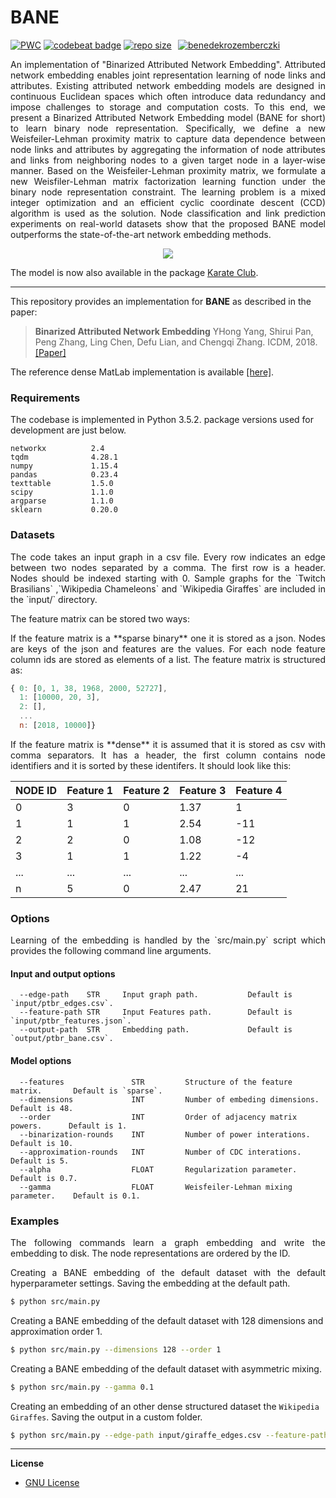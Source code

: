 BANE 
=====
[![PWC](https://img.shields.io/endpoint.svg?url=https://paperswithcode.com/badge/binarized-attributed-network-embedding/link-prediction-on-cora)](https://paperswithcode.com/sota/link-prediction-on-cora?p=binarized-attributed-network-embedding) [![codebeat badge](https://codebeat.co/badges/3728636b-e766-429e-a453-4c4349e56d57)](https://codebeat.co/projects/github-com-benedekrozemberczki-bane-master) [![repo size](https://img.shields.io/github/repo-size/benedekrozemberczki/BANE.svg)](https://github.com/benedekrozemberczki/BANE/archive/master.zip)⠀[![benedekrozemberczki](https://img.shields.io/twitter/follow/benrozemberczki?style=social&logo=twitter)](https://twitter.com/intent/follow?screen_name=benrozemberczki)⠀

<p align="justify">
An implementation of "Binarized Attributed Network Embedding". Attributed network embedding enables joint representation learning of node links and attributes. Existing attributed network embedding models are designed in continuous Euclidean spaces which often introduce data redundancy and impose challenges to storage and computation costs. To this end, we present a Binarized Attributed Network Embedding model (BANE for short) to learn binary node representation. Specifically, we define a new Weisfeiler-Lehman proximity matrix to capture data dependence between node links and attributes by aggregating the information of node attributes and links from neighboring nodes to a given target node in a layer-wise manner. Based on the Weisfeiler-Lehman proximity matrix, we formulate a new Weisfiler-Lehman matrix factorization learning function under the binary node representation constraint. The learning problem is a mixed integer optimization and an efficient cyclic coordinate descent (CCD) algorithm is used as the solution. Node classification and link prediction experiments on real-world datasets show that the proposed BANE model outperforms the state-of-the-art network embedding methods.
</p>
<div style="text-align:center"><img src ="bane.jpeg" ,width=720/></div>

The model is now also available in the package [Karate Club](https://github.com/benedekrozemberczki/karateclub).

------------------------------------------------------------------------

This repository provides an implementation for **BANE** as described in the paper:

> **Binarized Attributed Network Embedding**
> YHong Yang, Shirui Pan, Peng Zhang, Ling Chen, Defu Lian, and Chengqi Zhang.
> ICDM, 2018.
> [[Paper]](https://www.researchgate.net/publication/328688614_Binarized_Attributed_Network_Embedding)

The reference dense MatLab implementation is available [[here]](https://github.com/ICDM2018-BANE/BANE).

### Requirements

The codebase is implemented in Python 3.5.2. package versions used for development are just below.
```
networkx          2.4
tqdm              4.28.1
numpy             1.15.4
pandas            0.23.4
texttable         1.5.0
scipy             1.1.0
argparse          1.1.0
sklearn           0.20.0
```
### Datasets
<p align="justify">
The code takes an input graph in a csv file. Every row indicates an edge between two nodes separated by a comma. The first row is a header. Nodes should be indexed starting with 0. Sample graphs for the `Twitch Brasilians` ,`Wikipedia Chameleons` and `Wikipedia Giraffes` are included in the  `input/` directory. </p>

The feature matrix can be stored two ways:
<p align="justify">
If the feature matrix is a **sparse binary** one it is stored as a json. Nodes are keys of the json and features are the values. For each node feature column ids are stored as elements of a list. The feature matrix is structured as:</p>

```javascript
{ 0: [0, 1, 38, 1968, 2000, 52727],
  1: [10000, 20, 3],
  2: [],
  ...
  n: [2018, 10000]}
```
<p align="justify">
If the feature matrix is **dense** it is assumed that it is stored as csv with comma separators. It has a header, the first column contains node identifiers and it is sorted by these identifers. It should look like this:</p>

| **NODE ID**| **Feature 1** | **Feature 2** | **Feature 3** | **Feature 4** |
| --- | --- | --- | --- |--- |
| 0 | 3 |0 |1.37 |1 |
| 1 | 1 |1 |2.54 |-11 |
| 2 | 2 |0 |1.08 |-12 |
| 3 | 1 |1 |1.22 |-4 |
| ... | ... |... |... |... |
| n | 5 |0 |2.47 |21 |


### Options
<p align="justify">
Learning of the embedding is handled by the `src/main.py` script which provides the following command line arguments.</p>

#### Input and output options

```
  --edge-path    STR     Input graph path.           Default is `input/ptbr_edges.csv`.
  --feature-path STR     Input Features path.        Default is `input/ptbr_features.json`.
  --output-path  STR     Embedding path.             Default is `output/ptbr_bane.csv`.
```

#### Model options

```
  --features               STR         Structure of the feature matrix.       Default is `sparse`. 
  --dimensions             INT         Number of embeding dimensions.         Default is 48.
  --order                  INT         Order of adjacency matrix powers.      Default is 1.
  --binarization-rounds    INT         Number of power interations.           Default is 10.
  --approximation-rounds   INT         Number of CDC interations.             Default is 5.
  --alpha                  FLOAT       Regularization parameter.              Default is 0.7.
  --gamma                  FLOAT       Weisfeiler-Lehman mixing parameter.    Default is 0.1.  
```

### Examples
<p align="justify">
The following commands learn a graph embedding and write the embedding to disk. The node representations are ordered by the ID.</p>
<p align="justify">
Creating a BANE embedding of the default dataset with the default hyperparameter settings. Saving the embedding at the default path.</p>

```sh
$ python src/main.py
```
Creating a BANE embedding of the default dataset with 128 dimensions and approximation order 1.

```sh
$ python src/main.py --dimensions 128 --order 1
```

Creating a BANE embedding of the default dataset with asymmetric mixing.

```sh
$ python src/main.py --gamma 0.1
```

Creating an embedding of an other dense structured dataset the `Wikipedia Giraffes`. Saving the output in a custom folder.

```sh
$ python src/main.py --edge-path input/giraffe_edges.csv --feature-path input/giraffe_features.csv --output-path output/giraffe_bane.csv --features dense
```
--------------------------------------------------------------------------------

**License**

- [GNU License](https://github.com/benedekrozemberczki/BANE/blob/master/LICENSE)
